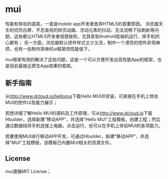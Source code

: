 mui
===

性能和体验的差距，一直是mobile app开发者放弃HTML5的首要原因。 浏览器天生的切页白屏、不忍直视的转页动画、浮动元素的抖动、无法流畅下拉刷新等问题，这些都让HTML5开发者倍感挫败，尤其拿到Android低端机运行，摔手机的心都有； 另一方面，浏览器默认控件样式又少又丑，制作一个漂亮的控件非常麻烦，也有一些制作简单的ui框架但性能低下。

mui框架有效的解决了这些问题，这是一个可以方便开发出高性能App的框架，也是目前最接近原生App效果的框架。

新手指南
--------
从<http://www.dcloud.io/hellomui>下载Hello MUI并安装，可直接在手机上体验MUI的控件UI及能力展示；

若想详细了解Hello MUI的源码及工作原理，可从<http://www.dcloud.io>下载Hbuilder，选择新建“移动APP”，并选择“Hello MUI”工程模板，创建工程；然后通过数据线将手机连接上电脑，点击运行，也可以在手机上体验MUI的各项能力。

若要使用MUI进行移动APP开发，可通过Hbuilder，新建“移动APP”，并选择“MUI”工程模板，该模板已内置MUI相关的资源文件。

License
-------

mui遵循MIT License；

